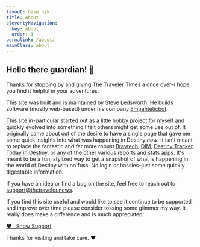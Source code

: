 ```yaml
---
layout: base.njk
title: About
eleventyNavigation:
  key: About
  order: 1
permalink: /about/
mainClass: about
---
```


## Hello there guardian! 👋

Thanks for stopping by and giving The Traveler Times a once over–I hope you find it helpful in your adventures.

This site was built and is maintained by [Steve Ledsworth](https://twitter.com/sledsworth). He builds software (mostly web-based) under his company [Empahteticbot](https://twitter.com/empathetic_bot).

This site in-particular started out as a little hobby project for myself and quickly evolved into something I felt others might get some use out of. It originally came about out of the desire to have a single page that gave me some quick insights into what was happening in Destiny _now_. It isn't meant to replace the fantastic and far more robust [Braytech](bray.tech), [DIM](https://destinyitemmanager.com), [Destiny Tracker](https://destinytracker.com), [Today in Destiny](https://www.todayindestiny.com), or any of the other various reports and stats apps. It's meant to be a fun, stylized way to get a snapshot of what is happening in the world of Destiny with no fuss. No login or hassles–just some quickly digestable information.

If you have an idea or find a bug on the site, feel free to reach out to <a href="mailto:support@thetraveler.news">support@thetraveler.news</a>.

If you find this site useful and would like to see it continue to be supported and improve over time please consider tossing some glimmer my way. It really does make a difference and is much appreciated!

<a class="support-link" href="https://buy.stripe.com/4gw7vdbqwevvg927st">♥️ &nbsp;&nbsp;Show Support</a>

Thanks for visiting and take care. ❤️
